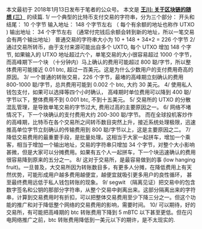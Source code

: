 本文最初于 2018年1月13日发布于笔者的公众号。
本文是 **[王川: 关于区块链的随想 (三）](https://chuan.us/archives/<https:/chuan.us/archives/293>)** 的续篇.
1/ 一个典型的比特币支付交易的字符串，分为三个部分： 开头和结尾： 10 个字节 输入地址： 148 个字节左右 （ 每个有余额的地址也称作 UTXO ) 输出地址： 34 个字节左右 （通常付完钱后余额会转到新的地址，所以一笔交易会有两个输出地址） 普通交易的字符串大小为 10 + 148 + 34×2 = 226 个字节
2/ 通过交易所转币，由于支付来源可能出自多个 UXTO, 每个 UTXO 增加 148 个字节, 如果输入的 UTXO 地址超过六个，单笔交易的大小很容易超过 1000 个字节，而高峰期下一个块 （十分钟内）马上确认的费用可能超过 800 聪/字节，所以整体费用可能接近 0.01 btc, 超过一百美元。这是为什么少数用户的支付费用奇高的原因。
3/ 一个普通的转账交易，226 个字节，最堵的高峰期立刻确认的费用 800-1000 聪/字节，总共费用可能到 0.002 个 btc, 大约 30 美元。
4/ 使用私人钱包支付，如果可以选择等四个小时确认， 高峰期时单位费用可以降到 400 聪/字节以下，整体费用不到 0.001 btc, 不到十五美元。
5/ 交易所的 UTXO 的分散混乱管理，是导致单笔交易的字节过大, 费用过高的主要原因之一。
6/ 网络不堵情况下，下一个块确认的支付费用大约 200-300 聪/字节。 而在全球投机客炒作的高峰期，比特币在各个交易所之间转币数目突然上升，接近系统处理极限，迅速推高单位字节立刻确认的传输费用到 800 聪/字节以上，这是主要原因之二。
7/ 降低交易费用的最重要手段，是批量处理。这相当于大家一起拼车，增加一个乘客，相当于增加一个输出地址，交易的字符串只增加 34 个字节，对整个大小影响甚微，但是大家可以分摊费用。如果有五个人一起拼车，下一个块迅速确认的费用很容易降到原来的五分之一。
8/ 这对于交易所，是最容易做到的事 (low hanging fruit)。一旦普及，大交易所因为转账数目多，有更多人分摊，在降低费用上有天然优势，可能形成用户越多费用越便宜，越便宜就吸引更多用户的良性循环， 甚至最终费用远低于私人钱包转账的现象。
9/ segwit （隔离见证）把交易中的包含数字签名和公钥的那部分字符串，从整个交易中剥离出来。这部分隔离出来的字符串，计算到交易费用时有折扣，可以把整体交易费用至少下降三分之一。但这个功能的推广和对于降低整个网络的交易费用的影响，需要时间。
10/ 可以期待，好的交易所，有可能把高峰期的 btc 转账费用下降到 5 mBTC 以下甚至更低。但在闪电网络推广之前，btc 转账费用降低到一美元以下的期许，是不太现实的.
